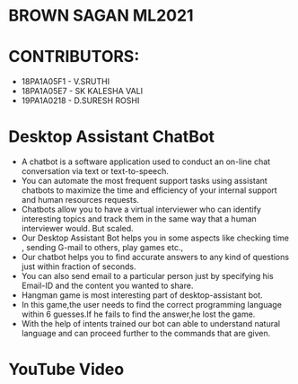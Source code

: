 # BROWN SAGAN ML2021


# CONTRIBUTORS:
- 18PA1A05F1 - V.SRUTHI
- 18PA1A05E7 - SK KALESHA VALI
- 19PA1A0218 - D.SURESH ROSHI


# Desktop Assistant ChatBot

- A chatbot is a software application used to conduct an on-line chat conversation via text or text-to-speech.
- You can automate the most frequent support tasks using assistant chatbots to maximize the time and efficiency of your internal support and human resources requests.
- Chatbots allow you to have a virtual interviewer who can identify interesting topics and track them in the same way that a human interviewer would. But scaled.
- Our Desktop Assistant Bot helps you in some aspects like checking time , sending G-mail to others, play games etc.,
- Our chatbot helps you to find accurate answers to any kind of questions just within fraction of seconds.
- You can also send email to a particular person just by specifying his Email-ID and the content you wanted to share.
- Hangman game is most interesting part of desktop-assistant bot.
- In this game,the user needs to find the correct programming language within 6 guesses.If he fails to find the answer,he lost the game.
- With the help of intents trained our bot can able to understand natural language and can proceed further to the commands that are given.




# YouTube Video

